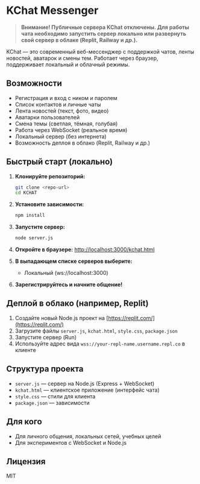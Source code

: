 # KChat Messenger

> **Внимание! Публичные сервера KChat отключены. Для работы чата необходимо запустить сервер локально или развернуть свой сервер в облаке (Replit, Railway и др.).**

KChat — это современный веб-мессенджер с поддержкой чатов, ленты новостей, аватарок и смены тем. Работает через браузер, поддерживает локальный и облачный режимы.

## Возможности

- Регистрация и вход с ником и паролем
- Список контактов и личные чаты
- Лента новостей (текст, фото, видео)
- Аватарки пользователей
- Смена темы (светлая, тёмная, голубая)
- Работа через WebSocket (реальное время)
- Локальный сервер (без интернета)
- Возможность деплоя в облако (Replit, Railway и др.)

## Быстрый старт (локально)

1. **Клонируйте репозиторий:**
   ```bash
   git clone <repo-url>
   cd KCHAT
   ```
2. **Установите зависимости:**
   ```bash
   npm install
   ```
3. **Запустите сервер:**
   ```bash
   node server.js
   ```
4. **Откройте в браузере:**
   [http://localhost:3000/kchat.html](http://localhost:3000/kchat.html)

5. **В выпадающем списке серверов выберите:**
   - Локальный (ws://localhost:3000)

6. **Зарегистрируйтесь и начните общение!**

## Деплой в облако (например, Replit)

1. Создайте новый Node.js проект на [https://replit.com/](https://replit.com/)
2. Загрузите файлы `server.js`, `kchat.html`, `style.css`, `package.json`
3. Запустите сервер (Run)
4. Используйте адрес вида `wss://your-repl-name.username.repl.co` в клиенте

## Структура проекта

- `server.js` — сервер на Node.js (Express + WebSocket)
- `kchat.html` — клиентское приложение (интерфейс чата)
- `style.css` — стили для клиента
- `package.json` — зависимости

## Для кого

- Для личного общения, локальных сетей, учебных целей
- Для экспериментов с WebSocket и Node.js

## Лицензия

MIT 
